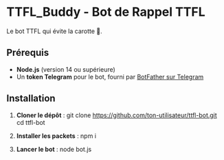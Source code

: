 # TTFL_Buddy - Bot de Rappel TTFL

Le bot TTFL qui évite la carotte  🥕.

## Prérequis

- **Node.js** (version 14 ou supérieure)
- Un **token Telegram** pour le bot, fourni par [BotFather sur Telegram](https://core.telegram.org/bots#botfather)

## Installation

1. **Cloner le dépôt** :
   git clone https://github.com/ton-utilisateur/ttfl-bot.git
   cd ttfl-bot


2. **Installer les packets** :
   npm i

3. **Lancer le bot** :
   node bot.js